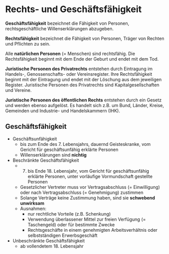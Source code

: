 # Rechts- und Geschäftsfähigkeit

**Geschäftsfähigkeit** bezeichnet die Fähigkeit von Personen, rechtsgeschäftliche Willenserklärungen abzugeben.

**Rechtsfähigkeit** bezeichnet die Fähigkeit von Personen, Träger von Rechten und Pflichten zu sein.

Alle **natürlichen Personen** (= Menschen) sind rechtsfähig. Die Rechtsfähigkeit beginnt mit dem Ende der Geburt und endet mit dem Tod. 

**Juristische Personen des Privatrechts** entstehen durch Eintragung im Handels-, Genossenschafts- oder Vereinsregister. Ihre Rechtsfähigkeit beginnt mit der Eintragung und endet mit der Löschung aus dem jeweiligen Register. Juristische Personen des Privatrechts sind Kapitalgesellschaften und Vereine.

**Juristische Personen des öffentlichen Rechts** entstehen durch ein Gesetz und werden ebenso aufgelöst. Es handelt sich z.B. um Bund, Länder, Kreise, Gemeinden und Industrie- und Handelskammern (IHK).



## Geschäftsfähigkeit 

  * Geschäftsunfähigkeit
    * bis zum Ende des 7. Lebensjahrs, dauernd Geisteskranke, vom Gericht für geschäftsunfähig erklärte Personen
    * Willenserklärungen sind **nichtig**
  * Beschränkte Geschäftsfähigkeit
    * 7. bis Ende 18. Lebensjahr, vom Gericht für geschäftsunfähig erklärte Personen, unter vorläufige Vormundschaft gestellte Personen
    * Gesetzlicher Vertreter muss vor Vertragsabschluss (= Einwilligung) oder nach Vertragsabschluss (= Genehmigung) zustimmen
    * Solange Verträge keine Zustimmung haben, sind sie **schwebend unwirksam**
    * Ausnahmen:
      * nur rechtliche Vorteile (z.B. Schenkung)
      * Verwendung überlassener Mittel zur freien Verfügung (= Taschengeld) oder für bestimmte Zwecke
      * Rechtsgeschäfte in einem genehmigten Arbeitsverhältnis oder selbstständigen Erwerbsgeschäft
  * Unbeschränkte Geschäftsfähigkeit
    * ab vollendetem 18. Lebensjahr 
